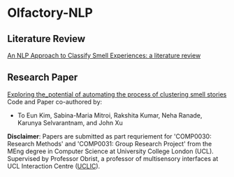 # Olfactory-NLP

## Literature Review
[An NLP Approach to Classify Smell Experiences: a literature review](https://github.com/kimdanny/Smell-NLP/blob/main/An%20NLP%20approach%20to%20classify%20smell%20experiences.pdf)

## Research Paper
[Exploring the_potential of automating the process of clustering smell stories](https://github.com/kimdanny/Smell-NLP/blob/main/Exploring_the_potential_of_automating_the_process_of_clustering_smell_stories.pdf)  
Code and Paper co-authored by:  
- To Eun Kim, Sabina-Maria Mitroi, Rakshita Kumar, Neha Ranade, Karunya Selvarantnam, and John Xu

**Disclaimer**: Papers are submitted as part requriement for 'COMP0030: Research Methods' and 'COMP0031: Group Research Project' from the MEng degree in Computer Science at University College London (UCL). 
Supervised by Professor Obrist, a professor of multisensory interfaces at UCL Interaction Centre ([UCLIC](https://uclic.ucl.ac.uk)).
